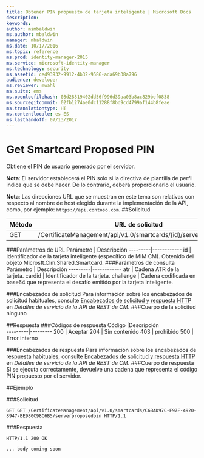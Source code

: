 ```yaml
---
title: Obtener PIN propuesto de tarjeta inteligente | Microsoft Docs
description: 
keywords: 
author: msmbaldwin
ms.author: mbaldwin
manager: mbaldwin
ms.date: 10/17/2016
ms.topic: reference
ms.prod: identity-manager-2015
ms.service: microsoft-identity-manager
ms.technology: security
ms.assetid: ced93932-9912-4b32-9586-ada69b38a796
audience: developer
ms.reviewer: mwahl
ms.suite: ems
ms.openlocfilehash: 08d28819402dd56f996d39aa03b8ac829bef0838
ms.sourcegitcommit: 02fb1274ae0dc11288f8bd9cd4799af144b8feae
ms.translationtype: HT
ms.contentlocale: es-ES
ms.lasthandoff: 07/13/2017
---
```

# <a name="get-smartcard-proposed-pin"></a>Get Smartcard Proposed PIN
Obtiene el PIN de usuario generado por el servidor.

**Nota**: El servidor establecerá el PIN solo si la directiva de plantilla de perfil indica que se debe hacer. De lo contrario, deberá proporcionarlo el usuario.

**Nota**: Las direcciones URL que se muestran en este tema son relativas con respecto al nombre de host elegido durante la implementación de la API, como, por ejemplo: `https://api.contoso.com`.
##<a name="request"></a>Solicitud


Método  |URL de solicitud  
---------|---------
GET     |/CertificateManagement/api/v1.0/smartcards/{id}/serverproposedpen

###<a name="url-parameters"></a>Parámetros de URL
Parámetro | Descripción
---------|------------
id | Identificador de la tarjeta inteligente (específico de MIM CM). Obtenido del objeto Microsft.Clm.Shared.Smartcard.
###<a name="query-parameters"></a>Parámetros de consulta
Parámetro | Descripción
---------|------------
atr | Cadena ATR de la tarjeta.
cardid | Identificador de la tarjeta.
challenge | Cadena codificada en base64 que representa el desafío emitido por la tarjeta inteligente.

###<a name="request-headers"></a>Encabezados de solicitud
Para información sobre los encabezados de solicitud habituales, consulte [Encabezados de solicitud y respuesta HTTP](certificate-management-rest-api-service-details.md#http-request-and-response-headers) en *Detalles de servicio de la API de REST de CM*.
###<a name="request-body"></a>Cuerpo de la solicitud
ninguno

##<a name="response"></a>Respuesta
###<a name="response-codes"></a>Códigos de respuesta
Código  |Descripción  
---------|---------
200     | Aceptar
204 | Sin contenido
403 | prohibido
500 | Error interno

###<a name="response-headers"></a>Encabezados de respuesta
Para información sobre los encabezados de respuesta habituales, consulte [Encabezados de solicitud y respuesta HTTP](certificate-management-rest-api-service-details.md#http-request-and-response-headers) en *Detalles de servicio de la API de REST de CM*.
###<a name="response-body"></a>Cuerpo de respuesta
Si se ejecuta correctamente, devuelve una cadena que representa el código PIN propuesto por el servidor.

##<a name="example"></a>Ejemplo

###<a name="request"></a>Solicitud
```
GET GET /CertificateManagement/api/v1.0/smartcards/C6BAD97C-F97F-4920-8947-BE980C98C6B5/serverproposedpin HTTP/1.1
```
###<a name="response"></a>Respuesta
```
HTTP/1.1 200 OK

... body coming soon
```       
